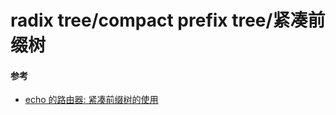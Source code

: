 # radix tree/compact prefix tree/紧凑前缀树

#### 参考
- [echo 的路由器: 紧凑前缀树的使用](https://github.com/labstack/echo/blob/master/router.go)
